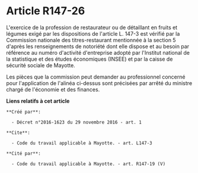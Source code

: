 # Article R147-26

L'exercice de la profession de restaurateur ou de détaillant en fruits et légumes exigé par les dispositions de l'article L.
147-3 est vérifié par la Commission nationale des titres-restaurant mentionnée à la section 5 d'après les renseignements de
notoriété dont elle dispose et au besoin par référence au numéro d'activité d'entreprise adopté par l'Institut national de la
statistique et des études économiques (INSEE) et par la caisse de sécurité sociale de Mayotte. 

Les pièces que la commission peut demander au professionnel concerné pour l'application de l'alinéa ci-dessus sont précisées
par arrêté du ministre chargé de l'économie et des finances.

**Liens relatifs à cet article**

	**Créé par**:

	  - Décret n°2016-1623 du 29 novembre 2016 - art. 1

	**Cite**:

	  - Code du travail applicable à Mayotte. - art. L147-3

	**Cité par**:

	  - Code du travail applicable à Mayotte. - art. R147-19 (V)
